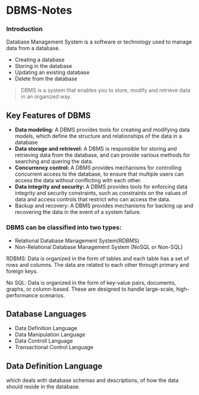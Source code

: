 # DBMS-Notes
### Introduction

Database Management System is a software or technology used to manage data from a database.  

- Creating a database
- Storing in the database
- Updating an existing database
- Delete from the database

> DBMS is a system that enables you to store, modify and retrieve data in an organized way.
> 

## Key Features of DBMS

- **Data modeling:** A DBMS provides tools for creating and modifying data models, which define the structure and relationships of the data in a database
- **Data storage and retrievel:** A DBMS is responsible for storing and retrieving data from the database, and can provide various methods for searching and quering the data.
- **Concurrency control:** A DBMS provides mechanisms for controlling concurrent access to the database, to ensure that multiple users can access the data without conflicting with each other.
- **Data integrity and security:** A DBMS provides tools for enforcing data integrity and security constraints, such as constraints on the values of data and access controls that restrict who can access the data.
- Backup and recovery: A DBMS provides mechanisms for backing up and recovering the data in the event of a system failure.

 

### DBMS can be classified into two types:

- Relational Database Management System(RDBMS)
- Non-Relational Database Management System (NoSQL or Non-SQL)

RDBMS: Data is organized in the form of tables and each table has a set of rows and columns.  The data are related to each other through primary and foreign keys.

No SQL:  Data is organized in the form of key-value pairs, documents, graphs, or column-based.  These are designed to handle large-scale, high-performance scenarios.

 

## Database Languages

- Data Definition Language
- Data Manipulation Language
- Data Controll Language
- Transactional Control Language

## Data Definition Language

which deals with database schemas and descriptions, of how the data should reside in the database.
